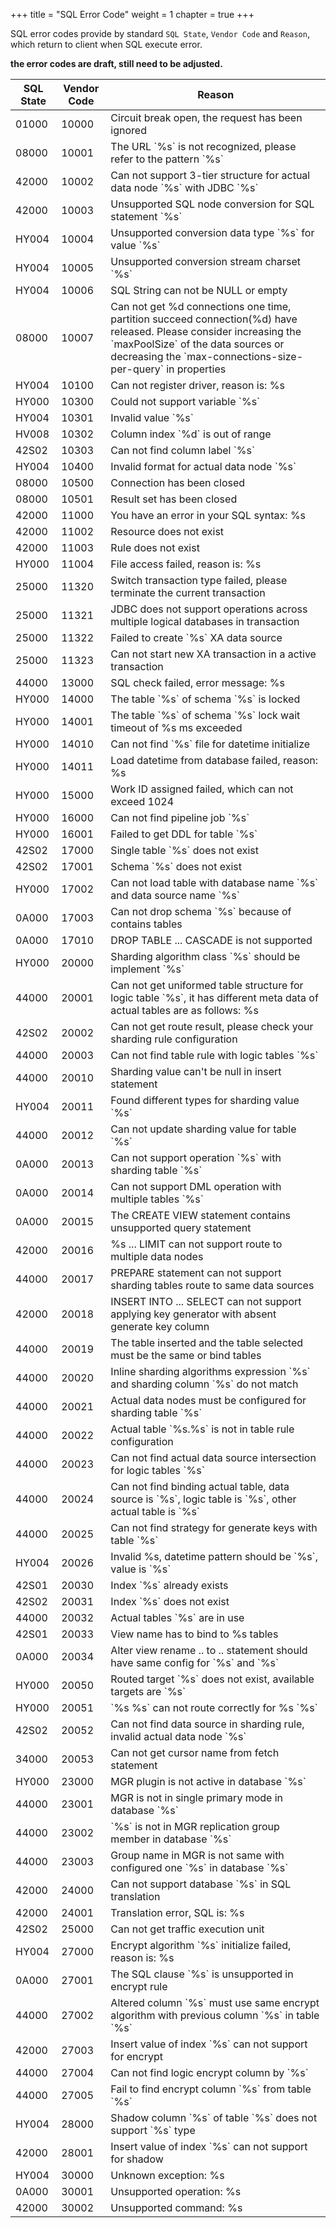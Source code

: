 +++
title = "SQL Error Code"
weight = 1
chapter = true
+++

SQL error codes provide by standard `SQL State`, `Vendor Code` and `Reason`, which return to client when SQL execute error.

**the error codes are draft, still need to be adjusted.**

| SQL State | Vendor Code | Reason |
| --------- | ----------- | ------ |
| 01000     | 10000       | Circuit break open, the request has been ignored |
| 08000     | 10001       | The URL \`%s\` is not recognized, please refer to the pattern \`%s\` |
| 42000     | 10002       | Can not support 3-tier structure for actual data node \`%s\` with JDBC \`%s\` |
| 42000     | 10003       | Unsupported SQL node conversion for SQL statement \`%s\` |
| HY004     | 10004       | Unsupported conversion data type \`%s\` for value \`%s\` |
| HY004     | 10005       | Unsupported conversion stream charset \`%s\` |
| HY004     | 10006       | SQL String can not be NULL or empty |
| 08000     | 10007       | Can not get %d connections one time, partition succeed connection(%d) have released. Please consider increasing the \`maxPoolSize\` of the data sources or decreasing the \`max-connections-size-per-query\` in properties |
| HY004     | 10100       | Can not register driver, reason is: %s |
| HY000     | 10300       | Could not support variable \`%s\` |
| HY004     | 10301       | Invalid value \`%s\` |
| HV008     | 10302       | Column index \`%d\` is out of range |
| 42S02     | 10303       | Can not find column label \`%s\` |
| HY004     | 10400       | Invalid format for actual data node \`%s\` |
| 08000     | 10500       | Connection has been closed |
| 08000     | 10501       | Result set has been closed |
| 42000     | 11000       | You have an error in your SQL syntax: %s |
| 42000     | 11002       | Resource does not exist |
| 42000     | 11003       | Rule does not exist |
| HY000     | 11004       | File access failed, reason is: %s |
| 25000     | 11320       | Switch transaction type failed, please terminate the current transaction |
| 25000     | 11321       | JDBC does not support operations across multiple logical databases in transaction |
| 25000     | 11322       | Failed to create \`%s\` XA data source |
| 25000     | 11323       | Can not start new XA transaction in a active transaction |
| 44000     | 13000       | SQL check failed, error message: %s |
| HY000     | 14000       | The table \`%s\` of schema \`%s\` is locked |
| HY000     | 14001       | The table \`%s\` of schema \`%s\` lock wait timeout of %s ms exceeded |
| HY000     | 14010       | Can not find \`%s\` file for datetime initialize |
| HY000     | 14011       | Load datetime from database failed, reason: %s |
| HY000     | 15000       | Work ID assigned failed, which can not exceed 1024 |
| HY000     | 16000       | Can not find pipeline job \`%s\` |
| HY000     | 16001       | Failed to get DDL for table \`%s\` |
| 42S02     | 17000       | Single table \`%s\` does not exist |
| 42S02     | 17001       | Schema \`%s\` does not exist |
| HY000     | 17002       | Can not load table with database name \`%s\` and data source name \`%s\` |
| 0A000     | 17003       | Can not drop schema \`%s\` because of contains tables |
| 0A000     | 17010       | DROP TABLE ... CASCADE is not supported |
| HY000     | 20000       | Sharding algorithm class \`%s\` should be implement \`%s\` |
| 44000     | 20001       | Can not get uniformed table structure for logic table \`%s\`, it has different meta data of actual tables are as follows: %s |
| 42S02     | 20002       | Can not get route result, please check your sharding rule configuration |
| 44000     | 20003       | Can not find table rule with logic tables \`%s\` |
| 44000     | 20010       | Sharding value can't be null in insert statement |
| HY004     | 20011       | Found different types for sharding value \`%s\` |
| 44000     | 20012       | Can not update sharding value for table \`%s\` |
| 0A000     | 20013       | Can not support operation \`%s\` with sharding table \`%s\` |
| 0A000     | 20014       | Can not support DML operation with multiple tables \`%s\` |
| 0A000     | 20015       | The CREATE VIEW statement contains unsupported query statement |
| 42000     | 20016       | %s ... LIMIT can not support route to multiple data nodes |
| 44000     | 20017       | PREPARE statement can not support sharding tables route to same data sources |
| 42000     | 20018       | INSERT INTO ... SELECT can not support applying key generator with absent generate key column |
| 44000     | 20019       | The table inserted and the table selected must be the same or bind tables |
| 44000     | 20020       | Inline sharding algorithms expression \`%s\` and sharding column \`%s\` do not match |
| 44000     | 20021       | Actual data nodes must be configured for sharding table \`%s\` |
| 44000     | 20022       | Actual table \`%s.%s\` is not in table rule configuration |
| 44000     | 20023       | Can not find actual data source intersection for logic tables \`%s\` |
| 44000     | 20024       | Can not find binding actual table, data source is \`%s\`, logic table is \`%s\`, other actual table is \`%s\` |
| 44000     | 20025       | Can not find strategy for generate keys with table \`%s\` |
| HY004     | 20026       | Invalid %s, datetime pattern should be \`%s\`, value is \`%s\` |
| 42S01     | 20030       | Index \`%s\` already exists |
| 42S02     | 20031       | Index \`%s\` does not exist |
| 44000     | 20032       | Actual tables \`%s\` are in use |
| 42S01     | 20033       | View name has to bind to %s tables |
| 0A000     | 20034       | Alter view rename .. to .. statement should have same config for \`%s\` and \`%s\` |
| HY000     | 20050       | Routed target \`%s\` does not exist, available targets are \`%s\` |
| HY000     | 20051       | \`%s %s\` can not route correctly for %s \`%s\` |
| 42S02     | 20052       | Can not find data source in sharding rule, invalid actual data node \`%s\` |
| 34000     | 20053       | Can not get cursor name from fetch statement |
| HY000     | 23000       | MGR plugin is not active in database \`%s\` |
| 44000     | 23001       | MGR is not in single primary mode in database \`%s\` |
| 44000     | 23002       | \`%s\` is not in MGR replication group member in database \`%s\` |
| 44000     | 23003       | Group name in MGR is not same with configured one \`%s\` in database \`%s\` |
| 42000     | 24000       | Can not support database \`%s\` in SQL translation |
| 42000     | 24001       | Translation error, SQL is: %s |
| 42S02     | 25000       | Can not get traffic execution unit |
| HY004     | 27000       | Encrypt algorithm \`%s\` initialize failed, reason is: %s |
| 0A000     | 27001       | The SQL clause \`%s\` is unsupported in encrypt rule |
| 44000     | 27002       | Altered column \`%s\` must use same encrypt algorithm with previous column \`%s\` in table \`%s\` |
| 42000     | 27003       | Insert value of index \`%s\` can not support for encrypt |
| 44000     | 27004       | Can not find logic encrypt column by \`%s\` |
| 44000     | 27005       | Fail to find encrypt column \`%s\` from table \`%s\` |
| HY004     | 28000       | Shadow column \`%s\` of table \`%s\` does not support \`%s\` type |
| 42000     | 28001       | Insert value of index \`%s\` can not support for shadow |
| HY004     | 30000       | Unknown exception: %s |
| 0A000     | 30001       | Unsupported operation: %s |
| 42000     | 30002       | Unsupported command: %s |
